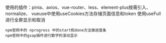 使用的插件：pinia、axios、vue-router、less、element-plus按需引入、normalize、
    vueuse中使用useCookies方法存储页面信息和token
            使用useFull进行全屏显示和取消

    npm官网中的 nprogress 中的start和done方法做进度条
    npm官网中的gsap插件进行数字的滚动显示
